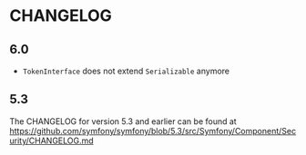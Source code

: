 CHANGELOG
=========

6.0
---

 * `TokenInterface` does not extend `Serializable` anymore

5.3
---

The CHANGELOG for version 5.3 and earlier can be found at https://github.com/symfony/symfony/blob/5.3/src/Symfony/Component/Security/CHANGELOG.md
